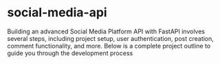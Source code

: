 # social-media-api
Building an advanced Social Media Platform API with FastAPI involves several steps, including project setup, user authentication, post creation, comment functionality, and more. Below is a complete project outline to guide you through the development process
